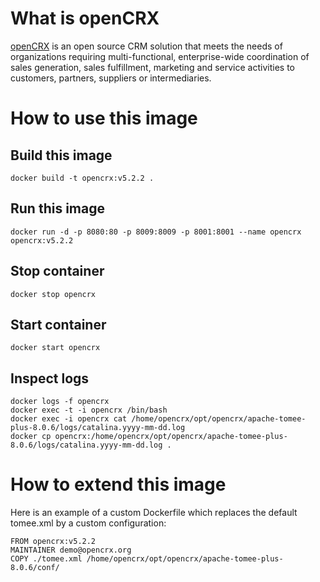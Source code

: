 # What is openCRX

[openCRX](https://www.opencrx.org) is an open source CRM solution that meets the needs of organizations requiring multi-functional, 
enterprise-wide coordination of sales generation, sales fulfillment, marketing and service activities to customers, partners,
suppliers or intermediaries.

# How to use this image

## Build this image

    docker build -t opencrx:v5.2.2 .
    
## Run this image

    docker run -d -p 8080:80 -p 8009:8009 -p 8001:8001 --name opencrx opencrx:v5.2.2
    
## Stop container

    docker stop opencrx
    
## Start container

    docker start opencrx
    
## Inspect logs

    docker logs -f opencrx
    docker exec -t -i opencrx /bin/bash
    docker exec -i opencrx cat /home/opencrx/opt/opencrx/apache-tomee-plus-8.0.6/logs/catalina.yyyy-mm-dd.log
    docker cp opencrx:/home/opencrx/opt/opencrx/apache-tomee-plus-8.0.6/logs/catalina.yyyy-mm-dd.log .

# How to extend this image

Here is an example of a custom Dockerfile which replaces the default tomee.xml by a custom configuration:

    FROM opencrx:v5.2.2
    MAINTAINER demo@opencrx.org
    COPY ./tomee.xml /home/opencrx/opt/opencrx/apache-tomee-plus-8.0.6/conf/
